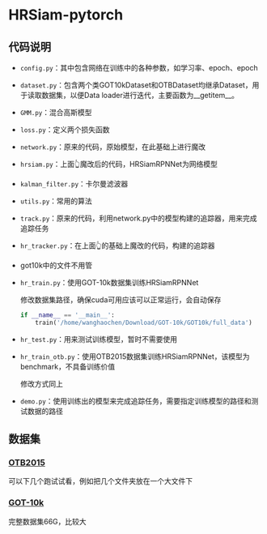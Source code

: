 # HRSiam-pytorch

## 代码说明

* `config.py`：其中包含网络在训练中的各种参数，如学习率、epoch、epoch

* `dataset.py`：包含两个类GOT10kDataset和OTBDataset均继承Dataset，用于读取数据集，以便Data loader进行迭代，主要函数为__getitem__。

* `GMM.py`：混合高斯模型

* `loss.py`：定义两个损失函数

* `network.py`：原来的代码，原始模型，在此基础上进行魔改

* `hrsiam.py`：上面👆魔改后的代码，HRSiamRPNNet为网络模型

* `kalman_filter.py`：卡尔曼滤波器

* `utils.py`：常用的算法

* `track.py`：原来的代码，利用network.py中的模型构建的追踪器，用来完成追踪任务

* `hr_tracker.py`：在上面👆的基础上魔改的代码，构建的追踪器

* got10k中的文件不用管

* `hr_train.py`：使用GOT-10k数据集训练HRSiamRPNNet

  修改数据集路径，确保cuda可用应该可以正常运行，会自动保存

  ```python
  if __name__ == '__main__':
      train('/home/wanghaochen/Download/GOT-10k/GOT10k/full_data')
  ```

* `hr_test.py`：用来测试训练模型，暂时不需要使用

* `hr_train_otb.py`：使用OTB2015数据集训练HRSiamRPNNet，该模型为benchmark，不具备训练价值

  修改方式同上

* `demo.py`：使用训练出的模型来完成追踪任务，需要指定训练模型的路径和测试数据的路径

## 数据集

### [OTB2015](http://cvlab.hanyang.ac.kr/tracker_benchmark/datasets.htmlhttp://cvlab.hanyang.ac.kr/tracker_benchmark/datasets.html)

可以下几个跑试试看，例如把几个文件夹放在一个大文件下

### [GOT-10k](https://opendatalab.com/GOT-10k/cli)

完整数据集66G，比较大
